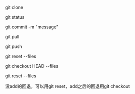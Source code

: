 
git clone

git status
 
git commit -m "message"

git pull

git push

git reset --files

git checkout HEAD --files

git reset --files


没add的回退，可以用git reset，add之后的回退用git checkout